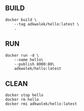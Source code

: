 ## BUILD
```
docker build \
    --tag adkwolek/hello:latest \
    .
```
## RUN    
```
docker run -d \
    --name hello\
    --publish 8000:80\
    adkwolek/hello:latest
```

## CLEAN
```
docker stop hello
docker rm hello
docker rmi adkwolek/hello:latest
```